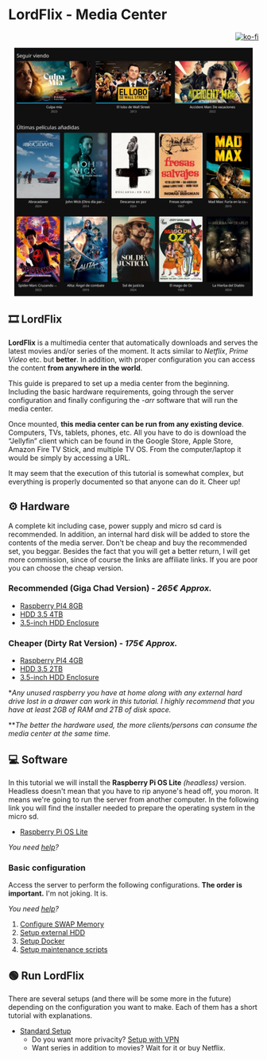# LordFlix - Media Center
<div align="right">
 
  [![ko-fi](https://ko-fi.com/img/githubbutton_sm.svg)](https://ko-fi.com/F1F314ZLPT)
</div>

<div align="center">
 <img src="assets/portada.jpg" alt="Descripción de la imagen" height="500" />
</div>

## 🎞️ LordFlix
**LordFlix** is a multimedia center that automatically downloads and serves the latest movies and/or series of the moment. It acts similar to *Netflix*, *Prime Video* etc. but **better**. In addition, with proper configuration you can access the content **from anywhere in the world**.

This guide is prepared to set up a media center from the beginning. Including the basic hardware requirements, going through the server configuration and finally configuring the *-arr* software that will run the media center.

Once mounted, **this media center can be run from any existing device**. Computers, TVs, tablets, phones, etc. All you have to do is download the “Jellyfin” client which can be found in the Google Store, Apple Store, Amazon Fire TV Stick, and multiple TV OS. From the computer/laptop it would be simply by accessing a URL.

It may seem that the execution of this tutorial is somewhat complex, but everything is properly documented so that anyone can do it. Cheer up!

## ⚙️ Hardware

A complete kit including case, power supply and micro sd card is recommended. In addition, an internal hard disk will be added to store the contents of the media server. Don't be cheap and buy the recommended set, you beggar. Besides the fact that you will get a better return, I will get more commission, since of course the links are affiliate links. If you are poor you can choose the cheap version.

### Recommended (Giga Chad Version) - *265€ Approx.* 

 - [Raspberry PI4 8GB](https://amzn.to/3Yw64ol)
 - [HDD 3.5 4TB](https://amzn.to/4dSOcIV)
 - [3.5-inch HDD Enclosure](https://amzn.to/4fbvoWc)

### Cheaper (Dirty Rat Version) - *175€ Approx.* 
 
 - [Raspberry PI4 4GB](https://amzn.to/3Yuo6rf)
 - [HDD 3.5 2TB](https://amzn.to/48idO0L)
 - [3.5-inch HDD Enclosure](https://amzn.to/4hdaeZK)

**Any unused raspberry you have at home along with any external hard drive lost in a drawer can work in this tutorial. I highly recommend that you have at least 2GB of RAM and 2TB of disk space.*

***The better the hardware used, the more clients/persons can consume the media center at the same time.*

## 💻 Software

In this tutorial we will install the **Raspberry Pi OS Lite** *(headless)* version. Headless doesn't mean that you have to rip anyone's head off, you moron. It means we're going to run the server from another computer. In the following link you will find the installer needed to prepare the operating system in the micro sd.

  - [Raspberry Pi OS Lite](https://www.raspberrypi.com/software/)

  *You need [help](guides/installing-os.md)?*

### Basic configuration

Access the server to perform the following configurations. **The order is important.** I'm not joking. It is.

*You need [help](guides/connect-via-ssh.md)?*

 1. [Configure SWAP Memory](guides/configure-swap.md)
 2. [Setup external HDD](guides/setup-ext-hdd.md)
 3. [Setup Docker](guides/setup-docker.md)
 4. [Setup maintenance scripts](scripts/README.md)

## 🟢 Run LordFlix

There are several setups (and there will be some more in the future) depending on the configuration you want to make. Each of them has a short tutorial with explanations.

- [Standard Setup](docker-compose/README.md)
  - Do you want more privacity? [Setup with VPN](docker-compose/vpn/README.md)
  - Want series in addition to movies? Wait for it or buy Netflix.
